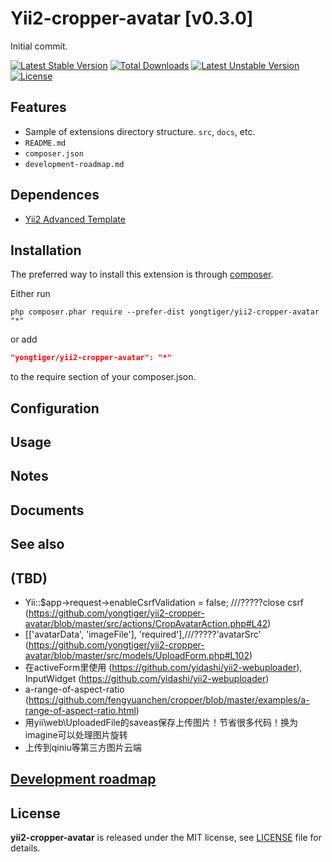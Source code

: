 # Yii2-cropper-avatar [v0.3.0]

Initial commit.

[![Latest Stable Version](https://poser.pugx.org/yongtiger/yii2-cropper-avatar/v/stable)](https://packagist.org/packages/yongtiger/yii2-cropper-avatar)
[![Total Downloads](https://poser.pugx.org/yongtiger/yii2-cropper-avatar/downloads)](https://packagist.org/packages/yongtiger/yii2-cropper-avatar) 
[![Latest Unstable Version](https://poser.pugx.org/yongtiger/yii2-cropper-avatar/v/unstable)](https://packagist.org/packages/yongtiger/yii2-cropper-avatar)
[![License](https://poser.pugx.org/yongtiger/yii2-cropper-avatar/license)](https://packagist.org/packages/yongtiger/yii2-cropper-avatar)


## Features

* Sample of extensions directory structure. `src`, `docs`, etc.
* `README.md`
* `composer.json`
* `development-roadmap.md`

## Dependences

* [Yii2 Advanced Template](https://github.com/yiisoft/yii2-app-advanced)


## Installation   

The preferred way to install this extension is through [composer](http://getcomposer.org/download/).

Either run

```
php composer.phar require --prefer-dist yongtiger/yii2-cropper-avatar "*"
```

or add

```json
"yongtiger/yii2-cropper-avatar": "*"
```

to the require section of your composer.json.


## Configuration


## Usage


## Notes


## Documents


## See also


## (TBD)

* Yii::$app->request->enableCsrfValidation = false;    ///?????close csrf (https://github.com/yongtiger/yii2-cropper-avatar/blob/master/src/actions/CropAvatarAction.php#L42)
* [['avatarData', 'imageFile'], 'required'],///?????'avatarSrc' (https://github.com/yongtiger/yii2-cropper-avatar/blob/master/src/models/UploadForm.php#L102)
* 在activeForm里使用 (https://github.com/yidashi/yii2-webuploader), InputWidget (https://github.com/yidashi/yii2-webuploader)
* a-range-of-aspect-ratio (https://github.com/fengyuanchen/cropper/blob/master/examples/a-range-of-aspect-ratio.html)
* 用yii\web\UploadedFile的saveas保存上传图片！节省很多代码！换为imagine可以处理图片旋转
* 上传到qiniu等第三方图片云端


## [Development roadmap](docs/development-roadmap.md)


## License 
**yii2-cropper-avatar** is released under the MIT license, see [LICENSE](https://opensource.org/licenses/MIT) file for details.